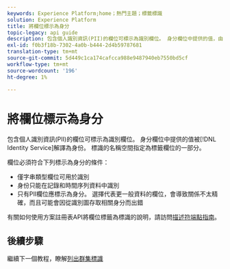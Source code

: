 ```yaml
---
keywords: Experience Platform;home；熱門主題；標籤標識
solution: Experience Platform
title: 將欄位標示為身分
topic-legacy: api guide
description: 包含個人識別資訊(PII)的欄位可標示為識別欄位。 身分欄位中提供的值，由Identity Service解譯為身分。 標識的名稱空間指定為標籤欄位的一部分。
exl-id: f0b3f18b-7302-4a0b-b444-2d4b59787681
translation-type: tm+mt
source-git-commit: 5d449c1ca174cafcca988e9487940eb7550bd5cf
workflow-type: tm+mt
source-wordcount: '196'
ht-degree: 1%

---
```


# 將欄位標示為身分

包含個人識別資訊(PII)的欄位可標示為識別欄位。 身分欄位中提供的值被[!DNL Identity Service]解譯為身份。 標識的名稱空間指定為標籤欄位的一部分。

欄位必須符合下列標示為身分的條件：

- 僅字串類型欄位可用於識別
- 身份只能在記錄和時間序列資料中識別
- 只有PII欄位應標示為身分。 選擇代表更一般資料的欄位，會導致關係不太精確，而且可能會因從識別圖存取相關身分而出錯

有關如何使用方案註冊表API將欄位標籤為標識的說明，請訪問[描述符端點指南](../../xdm/api/descriptors.md#create)。

## 後續步驟

繼續下一個教程，瞭解[列出群集標識](./list-cluster-identites.md)
